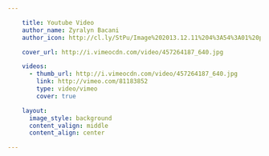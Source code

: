 ```yaml
---

    title: Youtube Video
    author_name: Zyralyn Bacani
    author_icon: http://cl.ly/StPu/Image%202013.12.11%204%3A54%3A01%20pm.png

    cover_url: http://i.vimeocdn.com/video/457264187_640.jpg

    videos:
      - thumb_url: http://i.vimeocdn.com/video/457264187_640.jpg
        link: http://vimeo.com/81183852
        type: video/vimeo
        cover: true

    layout:
      image_style: background
      content_valign: middle
      content_align: center

---
```

